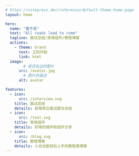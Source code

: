 ```yaml
---
# https://vitepress.dev/reference/default-theme-home-page
layout: home

hero:
  name: "雷不易"
  text: "All roads lead to rome"
  tagline: 面试总结/常用组件/教程博客
  actions:
    - theme: brand
      text: 立刻开始
      link: html
  image:
        # 首页右边的图片
      src: /avatar.jpg
        # 图片的描述
      alt: avatar   

features:
  - icon:
      src: /interview.svg
    title: 面试总结
    details: 前端常见面试题与总结
  - icon:
      src: /tool.svg
    title: 常用组件
    details: 好用的插件和组件分享
  - icon:
      src: /blog.svg 
    title: 教程博客
    details: 小白也能轻松上手的教程类博客
---
```

